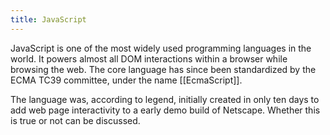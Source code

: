 ```yaml
---
title: JavaScript
---
```

JavaScript is one of the most widely used programming languages in the world. It powers almost all DOM interactions within a browser while browsing the web.  The core language has since been standardized by the ECMA TC39 committee, under the name [[EcmaScript]].

The language was, according to legend, initially created in only ten days to add web page interactivity to a early demo build of Netscape. Whether this is true or not can be discussed.